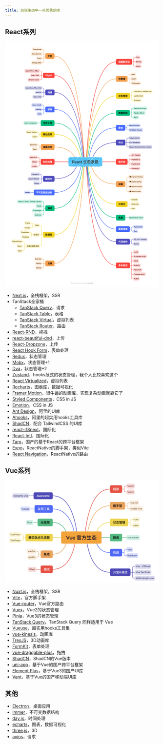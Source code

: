```yaml
---
title: 前端生态中一些优秀的库
---
```


## React系列

![](./assets/react生态系统.png)

- [Next.js](https://github.com/vercel/next.js)，全栈框架，SSR
- TanStack全家桶
  - [TanStack Query](https://github.com/tanstack/query)，请求
  - [TanStack Table](https://github.com/tanstack/table)，表格
  - [TanStack Virtual](https://github.com/tanstack/virtual)，虚拟列表
  - [TanStack Router](https://github.com/TanStack/router)，路由
- [React-RND](https://github.com/bokuweb/react-rnd)，拖拽
- [react-beautiful-dnd](https://github.com/atlassian/react-beautiful-dnd)，上传
- [React-Dropzone](https://github.com/react-dropzone/react-dropzone)，上传
- [React Hook Form](https://github.com/react-hook-form/react-hook-form)，表单处理
- [Redux](https://github.com/reduxjs/redux)，状态管理
- [Mobx](https://github.com/mobxjs/mobx)，状态管理+1
- [Dva](https://github.com/dvajs/dva)，状态管理+2
- [Zustand](https://github.com/pmndrs/zustand)，hooks范式的状态管理，我个人比较喜欢这个
- [React Virtualized](https://github.com/bvaughn/react-virtualized)，虚拟列表
- [Recharts](https://github.com/recharts/recharts)，图表库，数据可视化
- [Framer Motion](https://github.com/framer/motion)，很牛逼的动画库，实现复杂动画就靠它了
- [Styled Components](https://github.com/styled-components/styled-components)，CSS in JS
- [Emotion](https://github.com/emotion-js/emotion)，CSS in JS
- [Ant Design](https://github.com/ant-design/ant-design)，阿里的UI库
- [Ahooks](https://github.com/alibaba/hooks)，阿里的超实用hooks工具库
- [ShadCN](https://github.com/shadcn-ui/ui)，配合 TailwindCSS 的UI库
- [react-i18next](https://github.com/i18next/react-i18next)，国际化
- [React-Intl](https://github.com/formatjs/formatjs)，国际化
- [Taro](https://github.com/nervjs/taro)，国产的基于React的跨平台框架
- [Expo](https://github.com/expo/expo)，ReactNative的脚手架，类似Vite
- [React Navigation](https://github.com/react-navigation/react-navigation)，ReactNative的路由

## Vue系列

![](./assets/vue生态系统.png)

- [Nuxt.js](https://nuxt.com/)，全栈框架，SSR
- [Vite](https://github.com/vitejs/vite)，官方脚手架
- [Vue-router](https://github.com/vuejs/router)，Vue官方路由
- [Vuex](https://github.com/vuejs/vuex)，Vue2的状态管理
- [Pinia](https://github.com/vuejs/router)，Vue3的状态管理
- [TanStack Query](https://github.com/tanstack/query)，TanStack Query 同样适用于 Vue
- [Vueuse](https://github.com/vueuse/vueuse)，超实用hooks工具集
- [vue-kinesis](https://github.com/Aminerman/vue-kinesis)，动画库
- [TresJS](https://github.com/tresjs/tres)，3D动画库
- [FormKit](https://github.com/formkit/formkit)，表单处理
- [vue-draggable-plus](https://github.com/Alfred-Skyblue/vue-draggable-plus)，拖拽
- [ShadCN](https://github.com/radix-vue/shadcn-vue)，ShadCN的Vue版本
- [uni-app](https://github.com/dcloudio/uni-app)，基于Vue的国产跨平台框架
- [Element Plus](https://github.com/element-plus/element-plus)，基于Vue3的国产UI库
- [Vant](https://github.com/youzan/vant)，基于Vue的国产移动端UI库

## 其他

- [Electron](https://github.com/electron/electron)，桌面应用
- [Immer](https://github.com/immerjs/immer)，不可变数据结构
- [day.js](https://github.com/iamkun/dayjs)，时间处理
- [echarts](https://github.com/apache/echarts)，图表，数据可视化
- [three.js](https://github.com/mrdoob/three.js)，3D
- [axios](https://github.com/axios/axios)，请求
